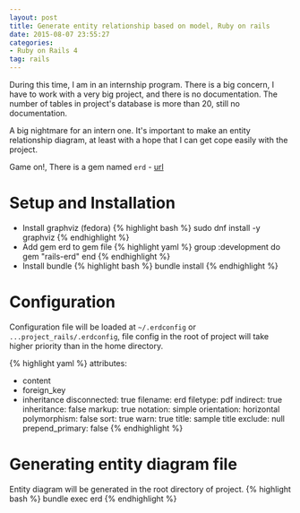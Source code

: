 ```yaml
---
layout: post
title: Generate entity relationship based on model, Ruby on rails
date: 2015-08-07 23:55:27
categories:
- Ruby on Rails 4
tag: rails
---
```


During this time, I am in an internship program. There is a big concern, I have
to work with a very big project, and there is no documentation. The number of
tables in project's database is more than 20, still no documentation.  

A big nightmare for an intern one. It's important to make an entity relationship
diagram, at least with a hope that I can get cope easily with the project.  

Game on!, There is a gem named `erd` - [url](https://github.com/voormedia/rails-erd)

# Setup and Installation
- Install graphviz (fedora)
{% highlight bash %}
sudo dnf install -y graphviz
{% endhighlight %}
- Add gem erd to gem file
{% highlight yaml %}
group :development do
  gem "rails-erd"
end
{% endhighlight %}
- Install bundle
{% highlight bash %}
bundle install
{% endhighlight %}

# Configuration
Configuration file will be loaded at `~/.erdconfig` or
`...project_rails/.erdconfig`, file config in the root of project will take
higher priority than in the home directory.

{% highlight yaml %}
attributes:
  - content
  - foreign_key
  - inheritance
disconnected: true
filename: erd
filetype: pdf
indirect: true
inheritance: false
markup: true
notation: simple
orientation: horizontal
polymorphism: false
sort: true
warn: true
title: sample title
exclude: null
prepend_primary: false
{% endhighlight %}

# Generating entity diagram file
Entity diagram will be generated in the root directory of project.
{% highlight bash %}
bundle exec erd
{% endhighlight %}
